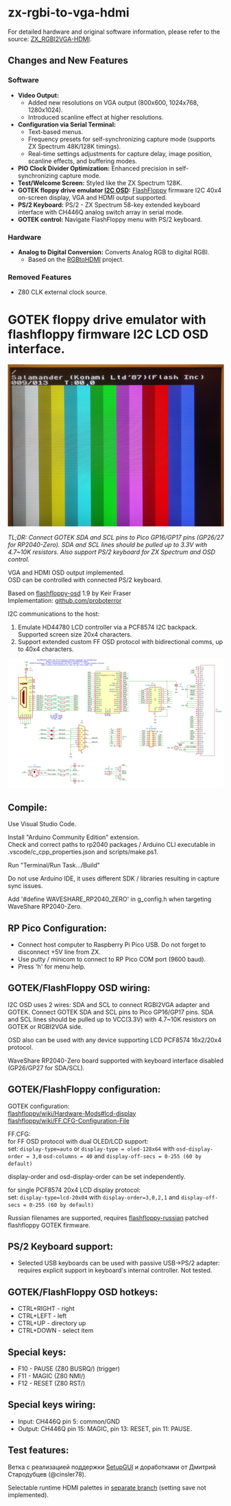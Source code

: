 
# zx-rgbi-to-vga-hdmi

For detailed hardware and original software information, please refer to the source: [ZX_RGBI2VGA-HDMI](https://github.com/AlexEkb4ever/ZX_RGBI2VGA-HDMI/).

## Changes and New Features

### Software

- **Video Output:**
  - Added new resolutions on VGA output (800x600, 1024x768, 1280x1024).
  - Introduced scanline effect at higher resolutions.
- **Configuration via Serial Terminal:**
  - Text-based menus.
  - Frequency presets for self-synchronizing capture mode (supports ZX Spectrum 48K/128K timings).
  - Real-time settings adjustments for capture delay, image position, scanline effects, and buffering modes.
- **PIO Clock Divider Optimization:** Enhanced precision in self-synchronizing capture mode.
- **Test/Welcome Screen:** Styled like the ZX Spectrum 128K.
- **GOTEK floppy drive emulator [I2C OSD](ZX_RGBI_TO_VGA_HDMI/gotek_i2c_osd.c):** [FlashFloppy](https://github.com/keirf/flashfloppy) firmware I2C 40x4 on-screen display, VGA and HDMI output supported.
- **PS/2 Keyboard:** PS/2 - ZX Spectrum 58-key extended keyboard interface with CH446Q analog switch array in serial mode.
- **GOTEK control:** Navigate FlashFloppy menu with PS/2 keyboard.

### Hardware

- **Analog to Digital Conversion:** Converts Analog RGB to digital RGBI.
  - Based on the [RGBtoHDMI](https://github.com/hoglet67/RGBtoHDMI) project.

### Removed Features

- Z80 CLK external clock source.

# GOTEK floppy drive emulator with flashfloppy firmware I2C LCD OSD interface.

![OSD](images/OSD.jpg)

_TL;DR: Connect GOTEK SDA and SCL pins to Pico GP16/GP17 pins (GP26/27 for RP2040-Zero). SDA and SCL lines should be pulled up to 3.3V with 4.7~10K resistors. Also support PS/2 keyboard for ZX Spectrum and OSD control._

VGA and HDMI OSD output implemented.<br>
OSD can be controlled with connected PS/2 keyboard.

Based on [flashfloppy-osd](https://github.com/keirf/flashfloppy-osd/) 1.9 by Keir Fraser<br>
Implementation: [github.com/proboterror](https://github.com/proboterror)

I2C communications to the host:
1. Emulate HD44780 LCD controller via a PCF8574 I2C backpack. Supported screen size 20x4 characters.
2. Support extended custom FF OSD protocol with bidirectional comms, up to 40x4 characters.

![scheme](hardware/scheme.png)

## Compile:

Use Visual Studio Code.

Install "Arduino Community Edition" extension.<br>
Check and correct paths to rp2040 packages / Arduino CLI executable in .vscode/c_cpp_properties.json and scripts/make.ps1.

Run "Terminal/Run Task.../Build"

Do not use Arduino IDE, it uses different SDK / libraries resulting in capture sync issues.

Add
'#define WAVESHARE_RP2040_ZERO'
in g_config.h when targeting WaveShare RP2040-Zero.

## RP Pico Configuration:
- Connect host computer to Raspberry Pi Pico USB. Do not forget to disconnect +5V line from ZX.
- Use putty / minicom to connect to RP Pico COM port (9600 baud).<br>
- Press 'h' for menu help.

## GOTEK/FlashFloppy OSD wiring:
I2C OSD uses 2 wires: SDA and SCL to connect RGBI2VGA adapter and GOTEK. Connect GOTEK SDA and SCL pins to Pico GP16/GP17 pins. SDA and SCL lines should be pulled up to VCC(3.3V) with 4.7~10K resistors on GOTEK or RGBI2VGA side.

OSD also can be used with any device supporting LCD PCF8574 16x2/20x4 protocol.

WaveShare RP2040-Zero board supported with keyboard interface disabled (GP26/GP27 for SDA/SCL).

## GOTEK/FlashFloppy configuration:
GOTEK configuration:<br>
[flashfloppy/wiki/Hardware-Mods#lcd-display](https://github.com/keirf/flashfloppy/wiki/Hardware-Mods#lcd-display)<br>
[flashfloppy/wiki/FF.CFG-Configuration-File](https://github.com/keirf/flashfloppy/wiki/FF.CFG-Configuration-File)

FF.CFG:<br>
for FF OSD protocol with dual OLED/LCD support:<br>
set:
`display-type=auto`
or
`display-type = oled-128x64`
with
`osd-display-order = 3,0`
`osd-columns = 40`
and
`display-off-secs = 0-255 (60 by default)`

display-order and osd-display-order can be set independently.

for single PCF8574 20x4 LCD display protocol:<br>
set:
`display-type=lcd-20x04`
with
`display-order=3,0,2,1`
and
`display-off-secs = 0-255 (60 by default)`

Russian filenames are supported, requires [flashfloppy-russian](https://github.com/proboterror/flashfloppy-russian) patched flashfloppy GOTEK firmware.

## PS/2 Keyboard support:
- Selected USB keyboards can be used with passive USB->PS/2 adapter: requires explicit support in keyboard's internal controller. Not tested.

## GOTEK/FlashFloppy OSD hotkeys:
- CTRL+RIGHT - right
- CTRL+LEFT - left
- CTRL+UP - directory up
- CTRL+DOWN - select item

## Special keys:
- F10 - PAUSE (Z80 BUSRQ/) (trigger)
- F11 - MAGIC (Z80 NMI/)
- F12 - RESET (Z80 RST/)

## Special keys wiring:
- Input: CH446Q pin 5: common/GND
- Output: CH446Q pin 15: MAGIC, pin 13: RESET, pin 11: PAUSE.

## Test features:
Ветка с реализацией поддержки [SetupGUI](https://github.com/proboterror/zx-rgbi-to-vga-hdmi_gotek-osd/tree/SetupGUI) и доработками от Дмитрий Стародубцев (@cinsler78).

Selectable runtime HDMI palettes in [separate branch](https://github.com/proboterror/zx-rgbi-to-vga-hdmi_gotek-osd/tree/hdmi_rgb-palette) (setting save not implemented).